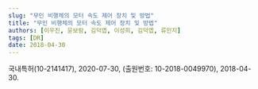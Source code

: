 ```yaml
---
slug: "무인 비행체의 모터 속도 제어 장치 및 방법"
title: "무인 비행체의 모터 속도 제어 장치 및 방법"
authors: [이우진, 윤보람, 김덕엽, 이성희, 김덕엽, 류민지]
tags: [DR]
date: 2018-04-30
---
```


국내특허(10-2141417), 2020-07-30, (출원번호: 10-2018-0049970), 2018-04-30.
